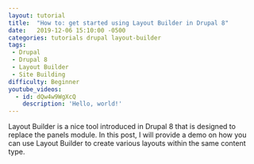 ```yaml
---
layout: tutorial
title:  "How to: get started using Layout Builder in Drupal 8"
date:   2019-12-06 15:10:00 -0500
categories: tutorials drupal layout-builder
tags:
 - Drupal
 - Drupal 8
 - Layout Builder
 - Site Building
difficulty: Beginner
youtube_videos:
  - id: dQw4w9WgXcQ
    description: 'Hello, world!'
---
```

Layout Builder is a nice tool introduced in Drupal 8 that is designed to replace
the panels module. In this post, I will provide a demo on how you can use
Layout Builder to create various layouts within the same content type.
